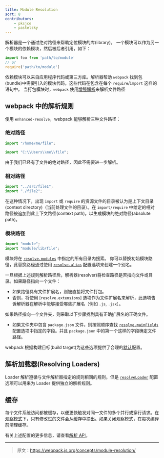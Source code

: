 ```yaml
---
title: Module Resolution
sort: 8
contributors:
    - pksjce
    - pastelsky
---
```


解析器是一个通过绝对路径来帮助定位模块的库(library)。
一个模块可以作为另一个模块的依赖模块，然后被后者引用，如下：

```js
import foo from 'path/to/module'
// or
require('path/to/module')
```

依赖模块可以来自应用程序代码或第三方库。解析器帮助 `webpack` 找到包(bundle)中需要引入的模块代码，这些代码在包含在每个 `require`/`import` 这样的语句中。
当打包模块时，`webpack` 使用[增强解析](https://github.com/webpack/enhanced-resolve)来解析文件路径

## webpack 中的解析规则

使用 `enhanced-resolve`，webpack 能够解析三种文件路径：

### 绝对路径

```js
import "/home/me/file";

import "C:\\Users\\me\\file";
```

由于我们已经有了文件的绝对路径，因此不需要进一步解析。

### 相对路径

```js
import "../src/file1";
import "./file2";
```

在这种情况下，出现 `import` 或 `require` 的资源文件的目录被认为是上下文目录(context directory)（当前处理文件的目录）。在 `import/require` 中给定的相对路径被追加到此上下文路径(context path)，以生成模块的绝对路径(absolute path)。

### 模块路径

```js
import "module";
import "module/lib/file";
```

模块将在 [`resolve.modules`](/configuration/resolve/#resolve-modules) 中指定的所有目录内搜索。
你可以替换初始模块路径，此替换路径通过使用 [`resolve.alias`](/configuration/resolve/#resolve-alias) 配置选项来创建一个别名。

一旦根据上述规则解析路径后，解析器(resolver)将检查路径是否指向文件或目录。如果路径指向一个文件：
* 如果路径具有文件扩展名，则被直接将文件打包。
* 否则，将使用 [`resolve.extensions`] 选项作为文件扩展名来解析，此选项告诉解析器在解析中能够接受哪些扩展名（例如 `.js`, `.jsx`）。

如果路径指向一个文件夹，则采取以下步骤找到具有正确扩展名的正确文件。
* 如果文件夹中包含 `package.json` 文件，则按照顺序查找 [`resolve.mainFields`](/configuration/resolve/#resolve-mainfields) 配置选项中指定的字段。并且 `package.json` 中的第一个这样的字段确定文件路径。

webpack 根据构建目标(build target)为这些选项提供了合理的[默认](/configuration/resolve)配置。

## 解析加载器(Resolving Loaders)

Loader 解析遵循与文件解析器指定的规则相同的规则。但是 [`resolveLoader`](/configuration/resolve/#resolveloader) 配置选项可以用来为 Loader 提供独立的解析规则。

## 缓存

每个文件系统访问都被缓存，以便更快触发对同一文件的多个并行或穿行请求。在[观察模式](/configuration/watch/#watch)下，只有修改过的文件会从缓存中摘出。如果关闭观察模式，在每次编译前清理缓存。


有关上述配置的更多信息，请查看[解析 API](/configuration/resolve)。

***

> 原文：https://webpack.js.org/concepts/module-resolution/